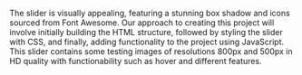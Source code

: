 The slider is visually appealing, featuring a stunning box shadow and icons sourced from Font Awesome. Our approach to creating this project will involve initially building the HTML structure, followed by styling the slider with CSS, and finally, adding functionality to the project using JavaScript. This slider contains some testing images of resolutions 800px and 500px in HD quality with functionability such as hover and different features.
